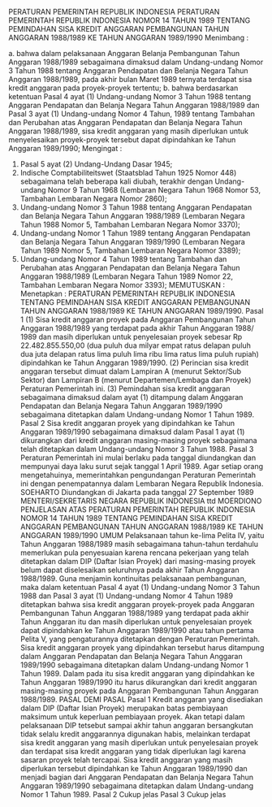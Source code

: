  PERATURAN PEMERINTAH REPUBLIK INDONESIA PERATURAN PEMERINTAH REPUBLIK INDONESIA NOMOR 14 TAHUN 1989 TENTANG PEMINDAHAN SISA KREDIT ANGGARAN PEMBANGUNAN TAHUN ANGGARAN 1988/1989 KE TAHUN ANGGARAN 1989/1990
Menimbang :

a. bahwa dalam pelaksanaan Anggaran Belanja Pembangunan Tahun Anggaran 1988/1989 sebagaimana dimaksud dalam Undang-undang Nomor 3 Tahun 1988 tentang Anggaran Pendapatan dan Belanja Negara Tahun Anggaran 1988/1989, pada akhir bulan Maret 1989 ternyata terdapat sisa kredit anggaran pada proyek-proyek tertentu;
b. bahwa berdasarkan ketentuan Pasal 4 ayat (1) Undang-undang Nomor 3 Tahun 1988 tentang Anggaran Pendapatan dan Belanja Negara Tahun Anggaran 1988/1989 dan Pasal 3 ayat (1) Undang-undang Nomor 4 Tahun, 1989 tentang Tambahan dan Perubahan atas Anggaran Pendapatan dan Belanja Negara Tahun Anggaran 1988/1989, sisa kredit anggaran yang masih diperlukan untuk menyelesaikan proyek-proyek tersebut dapat dipindahkan ke Tahun Anggaran 1989/1990;
Mengingat :

1. Pasal 5 ayat (2) Undang-Undang Dasar 1945;
2. Indische Comptabiliteitswet (Staatsblad Tahun 1925 Nomor 448) sebagaimana telah beberapa kali diubah, terakhir dengan Undang-undang Nomor 9 Tahun 1968 (Lembaran Negara Tahun 1968 Nomor 53, Tambahan Lembaran Negara Nomor 2860);
3. Undang-undang Nomor 3 Tahun 1988 tentang Anggaran Pendapatan dan Belanja Negara Tahun Anggaran 1988/1989 (Lembaran Negara Tahun 1988 Nomor 5, Tambahan Lembaran Negara Nomor 3370);
4. Undang-undang Nomor 1 Tahun 1989 tentang Anggaran Pendapatan dan Belanja Negara Tahun Anggaran 1989/1990 (Lembaran Negara Tahun 1989 Nomor 5, Tambahan Lembaran Negara Nomor 3389);
5. Undang-undang Nomor 4 Tahun 1989 tentang Tambahan dan Perubahan atas Anggaran Pendapatan dan Belanja Negara Tahun Anggaran 1988/1989 (Lembaran Negara Tahun 1989 Nomor 22, Tambahan Lembaran Negara Nomor 3393);
MEMUTUSKAN :
 Menetapkan : PERATURAN PEMERINTAH REPUBLIK INDONESIA TENTANG PEMINDAHAN SISA KREDIT ANGGARAN PEMBANGUNAN TAHUN ANGGARAN 1988/1989 KE TAHUN ANGGARAN 1989/1990.
Pasal 1
(1) Sisa kredit anggaran proyek pada Anggaran Pembangunan Tahun Anggaran 1988/1989 yang terdapat pada akhir Tahun Anggaran 1988/ 1989 dan masih diperlukan untuk penyelesaian proyek sebesar Rp 22.482.855.550,00 (dua puluh dua milyar empat ratus delapan puluh dua juta delapan ratus lima puluh lima ribu lima ratus lima puluh rupiah) dipindahkan ke Tahun Anggaran 1989/1990.
(2) Perincian sisa kredit anggaran tersebut dimuat dalam Lampiran A (menurut Sektor/Sub Sektor) dan Lampiran B (menurut Departemen/Lembaga dan Proyek) Peraturan Pemerintah ini.
(3) Pemindahan sisa kredit anggaran sebagaimana dimaksud dalam ayat (1) ditampung dalam Anggaran Pendapatan dan Belanja Negara Tahun Anggaran 1989/1990 sebagaimana ditetapkan dalam Undang-undang Nomor 1 Tahun 1989.
Pasal 2
Sisa kredit anggaran proyek yang dipindahkan ke Tahun Anggaran 1989/1990 sebagaimana dimaksud dalam Pasal 1 ayat (1) dikurangkan dari kredit anggaran masing-masing proyek sebagaimana telah ditetapkan dalam Undang-undang Nomor 3 Tahun 1988.
Pasal 3
Peraturan Pemerintah ini mulai berlaku pada tanggal diundangkan dan mempunyai daya laku surut sejak tanggal 1 April 1989. Agar setiap orang mengetahuinya, memerintahkan pengundangan Peraturan Pemerintah ini dengan penempatannya dalam Lembaran Negara Republik Indonesia. SOEHARTO Diundangkan di Jakarta pada tanggal 27 September 1989 MENTERI/SEKRETARIS NEGARA REPUBLIK INDONESIA ttd MOERDIONO PENJELASAN ATAS PERATURAN PEMERINTAH REPUBLIK INDONESIA NOMOR 14 TAHUN 1989 TENTANG PEMINDAHAN SISA KREDIT ANGGARAN PEMBANGUNAN TAHUN ANGGARAN 1988/1989 KE TAHUN ANGGARAN 1989/1990 UMUM Pelaksanaan tahun ke-lima Pelita IV, yaitu Tahun Anggaran 1988/1989 masih sebagaimana tahun-tahun terdahulu memerlukan pula penyesuaian karena rencana pekerjaan yang telah ditetapkan dalam DIP (Daftar Isian Proyek) dari masing-masing proyek belum dapat diselesaikan seluruhnya pada akhir Tahun Anggaran 1988/1989. Guna menjamin kontinuitas pelaksanaan pembangunan, maka dalam ketentuan Pasal 4 ayat (1) Undang-undang Nomor 3 Tahun 1988 dan Pasal 3 ayat (1) Undang-undang Nomor 4 Tahun 1989 ditetapkan bahwa sisa kredit anggaran proyek-proyek pada Anggaran Pembangunan Tahun Anggaran 1988/1989 yang terdapat pada akhir Tahun Anggaran itu dan masih diperlukan untuk penyelesaian proyek dapat dipindahkan ke Tahun Anggaran 1989/1990 atau tahun pertama Pelita V, yang pengaturannya ditetapkan dengan Peraturan Pemerintah. Sisa kredit anggaran proyek yang dipindahkan tersebut harus ditampung dalam Anggaran Pendapatan dan Belanja Negara Tahun Anggaran 1989/1990 sebagaimana ditetapkan dalam Undang-undang Nomor 1 Tahun 1989. Dalam pada itu sisa kredit anggaran yang dipindahkan ke Tahun Anggaran 1989/1990 itu harus dikurangkan dari kredit anggaran masing-masing proyek pada Anggaran Pembangunan Tahun Anggaran 1988/1989. PASAL DEMI PASAL Pasal 1 Kredit anggaran yang disediakan dalam DIP (Daftar Isian Proyek) merupakan batas pembiayaan maksimum untuk keperluan pembiayaan proyek. Akan tetapi dalam pelaksanaan DIP tetsebut sampai akhir tahun anggaran bersangkutan tidak selalu kredit anggarannya digunakan habis, melainkan terdapat sisa kredit anggaran yang masih diperlukan untuk penyelesaian proyek dan terdapat sisa kredit anggaran yang tidak diperlukan lagi karena sasaran proyek telah tercapai. Sisa kredit anggaran yang masih diperlukan tersebut dipindahkan ke Tahun Anggaran 1989/1990 dan menjadi bagian dari Anggaran Pendapatan dan Belanja Negara Tahun Anggaran 1989/1990 sebagaimana ditetapkan dalam Undang-undang Nomor 1 Tahun 1989.
Pasal 2
Cukup jelas
Pasal 3
Cukup jelas